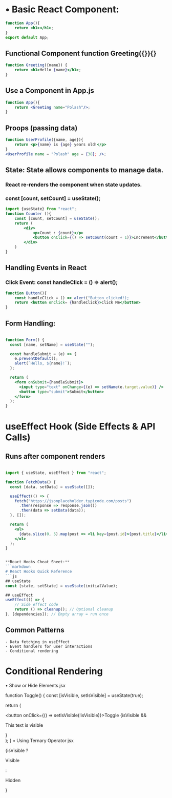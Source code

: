 # •	Basic React Component:
```jsx (JavaScript XML) 
function App(){
    return <h1></h1>;
}
export default App;
```

## Functional Component function Greeting({}){}
```jsx
function Greeting({name}) {
    return <h1>Hello {name}</h1>;
}
```
## Use a Component in App.js
```jsx
function App(){
    return <Greeting name="Polash"/>;
}
```

## Proops (passing data)
```jsx
function UserProfile({name, age}){
    return <p>{name} is {age} years old!</p>
}
<UserProfile name = "Polash" age = {38}; />;
```

## State: State allows components to manage data.
### React re-renders the component when state updates.
### const [count, setCount] = useState();
```jsx
import {useState} from "react";
function Counter (){
    const [count, setCount] = useState();
    return (
        <div>
            <p>Count : {count}</p>
            <button onClick={() => setCount(count + 1)}>Increment</button>
        </div>
    )
}
```

## Handling Events in React
### Click Event: const handleClick = () => alert();
```jsx
function Button(){
    const handleClick = () => alert("Button clicked!);
    return <button onClick= {handleClick}>Click Me</button>
}
```
## Form Handling:
```jsx
 
function Form() {
  const [name, setName] = useState("");

  const handleSubmit = (e) => {
    e.preventDefault();
    alert(`Hello, ${name}!`);
  };

  return (
    <form onSubmit={handleSubmit}>
      <input type="text" onChange={(e) => setName(e.target.value)} />
      <button type="submit">Submit</button>
    </form>
  );
}
```

# useEffect Hook (Side Effects & API Calls)
## Runs after component renders
```jsx
 
import { useState, useEffect } from "react";

function FetchData() {
  const [data, setData] = useState([]);

  useEffect(() => {
    fetch("https://jsonplaceholder.typicode.com/posts")
      .then(response => response.json())
      .then(data => setData(data));
  }, []);

  return (
    <ul>
      {data.slice(0, 5).map(post => <li key={post.id}>{post.title}</li>)}
    </ul>
  );
}


**React Hooks Cheat Sheet:**
```markdown
# React Hooks Quick Reference
```js
## useState
const [state, setState] = useState(initialValue);

## useEffect
useEffect(() => {
    // Side effect code
    return () => cleanup(); // Optional cleanup
}, [dependencies]); // Empty array = run once
```


## Common Patterns
```
- Data fetching in useEffect
- Event handlers for user interactions
- Conditional rendering
```

# Conditional Rendering
•	Show or Hide Elements
jsx
 
function Toggle() {
  const [isVisible, setIsVisible] = useState(true);

  return (
    <div>
      <button onClick={() => setIsVisible(!isVisible)}>Toggle</button>
      {isVisible && <p>This text is visible</p>}
    </div>
  );
}
•	Using Ternary Operator
jsx
 
{isVisible ? <p>Visible</p> : <p>Hidden</p>}
